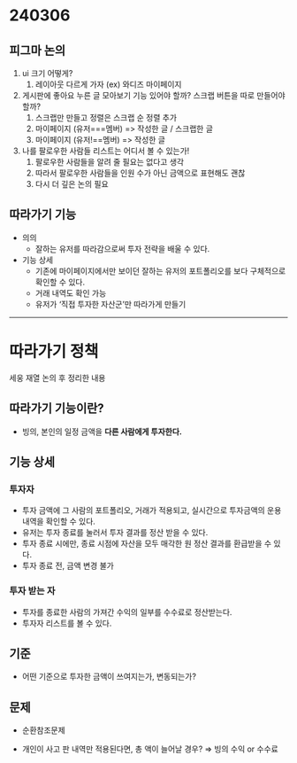 # 240306

## 피그마 논의

1. ui 크기 어떻게?
    1. 레이아웃 다르게 가자 (ex) 와디즈 마이페이지
2. 게시판에 좋아요 누른 글 모아보기 기능 있어야 할까? 스크랩 버튼을 따로 만들어야 할까?
    1. 스크랩만 만들고 정렬은 스크랩 순 정렬 추가
    2. 마이페이지 (유저===멤버) => 작성한 글 / 스크랩한 글
    3. 마이페이지 (유저!==멤버) => 작성한 글
3. 나를 팔로우한 사람들 리스트는 어디서 볼 수 있는가!
    1. 팔로우한 사람들을 알려 줄 필요는 없다고 생각
    2. 따라서 팔로우한 사람들을 인원 수가 아닌 금액으로 표현해도 괜찮
    3. 다시 더 깊은 논의 필요

## 따라가기 기능

- 의의
    - 잘하는 유저를 따라감으로써 투자 전략을 배울 수 있다.
- 기능 상세
    - 기존에 마이페이지에서만 보이던 잘하는 유저의 포트폴리오를 보다 구체적으로 확인할 수 있다.
    - 거래 내역도 확인 가능
    - 유저가 ‘직접 투자한 자산군’만 따라가게 만들기

----
# 따라가기 정책

세웅 재열 논의 후 정리한 내용

## 따라가기 기능이란?

- 빙의, 본인의 일정 금액을 **다른 사람에게 투자한다.**

## 기능 상세

### 투자자

- 투자 금액에 그 사람의 포트폴리오, 거래가 적용되고, 실시간으로 투자금액의 운용 내역을 확인할 수 있다.
- 유저는 투자 종료를 눌러서 투자 결과를 정산 받을 수 있다.
- 투자 종료 시에만, 종료 시점에 자산을 모두 매각한 원 정산 결과를 환급받을 수 있다.
- 투자 종료 전, 금액 변경 불가

### 투자 받는 자

- 투자를 종료한 사람의 가져간 수익의 일부를 수수료로 정산받는다.
- 투자자 리스트를 볼 수 있다.

## 기준

- 어떤 기준으로 투자한 금액이 쓰여지는가, 변동되는가?

## 문제

- 순환참조문제

- 개인이 사고 판 내역만 적용된다면, 총 액이 늘어날 경우? ⇒ 빙의 수익 or 수수료
